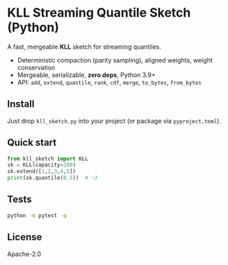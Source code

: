 # KLL Streaming Quantile Sketch (Python)

A fast, mergeable **KLL** sketch for streaming quantiles.

- Deterministic compaction (parity sampling), aligned weights, weight conservation
- Mergeable, serializable, **zero deps**, Python 3.9+
- API: `add`, `extend`, `quantile`, `rank`, `cdf`, `merge`, `to_bytes`, `from_bytes`

## Install
Just drop `kll_sketch.py` into your project (or package via `pyproject.toml`).

## Quick start
```python
from kll_sketch import KLL
sk = KLL(capacity=200)
sk.extend([1,2,3,4,5])
print(sk.quantile(0.5))  # ~3
```

## Tests
```bash
python -m pytest -q
```

## License
Apache-2.0
